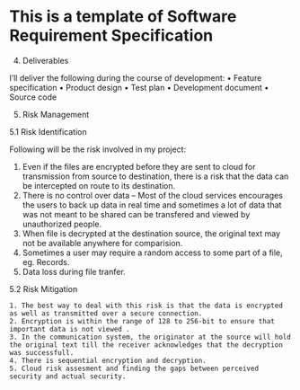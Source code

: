# This is a template of Software Requirement Specification

4. Deliverables

I’ll deliver the following during the course of development:
    • Feature specification
    • Product design
    • Test plan
    • Development document
    • Source code

5. Risk Management

5.1 Risk Identification

Following will be the risk involved in my project:

1) Even if the files are encrypted before they are sent to cloud for transmission from source to destination, there is a risk that the data can be intercepted on route to its destination.
2) There is no control over data – Most of the cloud services encourages the users to back up data in real time and sometimes a lot of data that was not meant to be shared can be transfered and viewed by unauthorized people.
3) When file is decrypted at the destination source, the original text may not be available anywhere for comparision.
4) Sometimes a user may require a random access to some part of a file, eg. Records.
5) Data loss during file tranfer.

5.2 Risk Mitigation

    1. The best way to deal with this risk is that the data is encrypted as well as transmitted over a secure connection.
    2. Encryption is within the range of 128 to 256-bit to ensure that important data is not viewed .
    3. In the communication system, the originator at the source will hold the original text till the receiver acknowledges that the decryption was successfull.
    4. There is sequential encryption and decryption.
    5. Cloud risk assesment and finding the gaps between perceived security and actual security.
